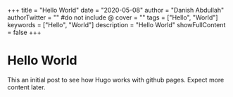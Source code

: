 +++
title = "Hello World"
date = "2020-05-08"
author = "Danish Abdullah"
authorTwitter = "" #do not include @
cover = ""
tags = ["Hello", "World"]
keywords = ["Hello", "World"]
description = "Hello World"
showFullContent = false
+++

# Hello World

This an initial post to see how Hugo works with github pages. Expect more content later.